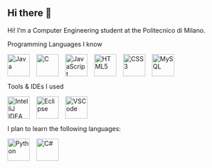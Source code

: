 ## Hi there 👋
Hi! I’m a Computer Engineering student at the Politecnico di Milano.

Programming Languages I know
<div style="display: flex; gap: 15px;"> <img src="https://cdn.jsdelivr.net/gh/devicons/devicon/icons/java/java-original.svg" alt="Java" width="50" height="50"/> <img src="https://cdn.jsdelivr.net/gh/devicons/devicon/icons/c/c-original.svg" alt="C" width="50" height="50"/> <img src="https://cdn.jsdelivr.net/gh/devicons/devicon/icons/javascript/javascript-original.svg" alt="JavaScript" width="50" height="50"/> <img src="https://cdn.jsdelivr.net/gh/devicons/devicon/icons/html5/html5-original.svg" alt="HTML5" width="50" height="50"/> <img src="https://cdn.jsdelivr.net/gh/devicons/devicon/icons/css3/css3-original.svg" alt="CSS3" width="50" height="50"/> <img src="https://cdn.jsdelivr.net/gh/devicons/devicon/icons/mysql/mysql-original.svg" alt="MySQL" width="50" height="50"/> </div>

Tools & IDEs I used
<div style="display: flex; gap: 15px;"> <img src="https://cdn.jsdelivr.net/gh/devicons/devicon/icons/intellij/intellij-original.svg" alt="IntelliJ IDEA" width="50" height="50"/> <img src="https://cdn.jsdelivr.net/gh/devicons/devicon/icons/eclipse/eclipse-original.svg" alt="Eclipse" width="50" height="50"/> <img src="https://cdn.jsdelivr.net/gh/devicons/devicon/icons/vscode/vscode-original.svg" alt="VSCode" width="50" height="50"/> </div>

I plan to learn the following languages:
<div style="display: flex; gap: 15px;"> <img src="https://cdn.jsdelivr.net/gh/devicons/devicon/icons/python/python-original.svg" alt="Python" width="50" height="50"/> <img src="https://cdn.jsdelivr.net/gh/devicons/devicon/icons/csharp/csharp-original.svg" alt="C#" width="50" height="50"/> </div>
